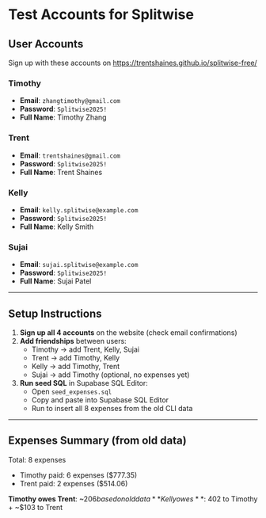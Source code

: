 # Test Accounts for Splitwise

## User Accounts

Sign up with these accounts on https://trentshaines.github.io/splitwise-free/

### Timothy
- **Email**: `zhangtimothy@gmail.com`
- **Password**: `Splitwise2025!`
- **Full Name**: Timothy Zhang

### Trent
- **Email**: `trentshaines@gmail.com`
- **Password**: `Splitwise2025!`
- **Full Name**: Trent Shaines

### Kelly
- **Email**: `kelly.splitwise@example.com`
- **Password**: `Splitwise2025!`
- **Full Name**: Kelly Smith

### Sujai
- **Email**: `sujai.splitwise@example.com`
- **Password**: `Splitwise2025!`
- **Full Name**: Sujai Patel

---

## Setup Instructions

1. **Sign up all 4 accounts** on the website (check email confirmations)
2. **Add friendships** between users:
   - Timothy → add Trent, Kelly, Sujai
   - Trent → add Timothy, Kelly
   - Kelly → add Timothy, Trent
   - Sujai → add Timothy (optional, no expenses yet)
3. **Run seed SQL** in Supabase SQL Editor:
   - Open `seed_expenses.sql`
   - Copy and paste into Supabase SQL Editor
   - Run to insert all 8 expenses from the old CLI data

---

## Expenses Summary (from old data)

Total: 8 expenses
- Timothy paid: 6 expenses ($777.35)
- Trent paid: 2 expenses ($514.06)

**Timothy owes Trent**: ~$206 based on old data
**Kelly owes**: ~$402 to Timothy + ~$103 to Trent